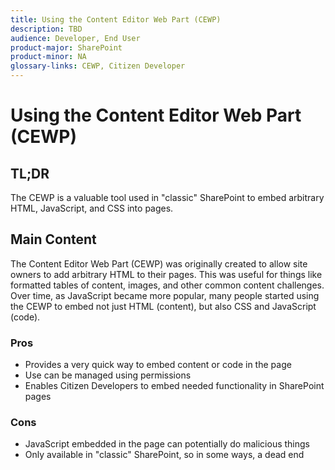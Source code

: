 ```yaml
---
title: Using the Content Editor Web Part (CEWP) 
description: TBD
audience: Developer, End User
product-major: SharePoint
product-minor: NA
glossary-links: CEWP, Citizen Developer
---
```

 
# Using the Content Editor Web Part (CEWP) 
 
## TL;DR
The CEWP is a valuable tool used in "classic" SharePoint to embed arbitrary HTML, JavaScript, and CSS into pages.
 
## Main Content
The Content Editor Web Part (CEWP) was originally created to allow site owners to add arbitrary HTML to their pages. This was useful for things like formatted tables of content, images, and other common content challenges. Over time, as JavaScript became more popular, many people started using the CEWP to embed not just HTML (content), but also CSS and JavaScript (code).

### Pros
* Provides a very quick way to embed content or code in the page
* Use can be managed using permissions
* Enables Citizen Developers to embed needed functionality in SharePoint pages

### Cons
* JavaScript embedded in the page can potentially do malicious things
* Only available in "classic" SharePoint, so in some ways, a dead end

